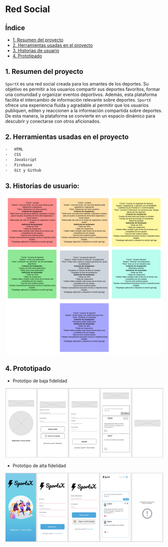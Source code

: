 # Red Social

## Índice

-   [1. Resumen del proyecto](#1-resumen-del-proyecto)
-   [2. Herramientas usadas en el proyecto](#2-Herramientas-usadas-en-el-proyecto)
-   [3. Historias de usuario](#3-historias-de-usuario)
-   [4. Prototipado](#4-prototipado)

## 1. Resumen del proyecto

`SportX` es una red social creada para los amantes de los deportes. Su objetivo es permitir a los usuarios compartir sus deportes favoritos, formar una comunidad y organizar eventos deportivos. Además, esta plataforma facilita el intercambio de información relevante sobre deportes. `SportX` ofrece una experiencia fluida y agradable al permitir que los usuarios publiquen, editen y reaccionen a la información compartida sobre deportes. De esta manera, la plataforma se convierte en un espacio dinámico para descubrir y conectarse con otros aficionados.

## 2. Herramientas usadas en el proyecto

```sh
-   HTML
-   CSS
-   JavaScript
-   Firebase
-   Git y Github
```

## 3. Historias de usuario:

![historiasDeUsuario](HU.png)

## 4. Prototipado

-   Prototipo de baja fidelidad

![prototipoBajaFidelidad](PBF.png)

-   Prototipo de alta fidelidad

![prototipoAltaFidelidad](PAF.png)
